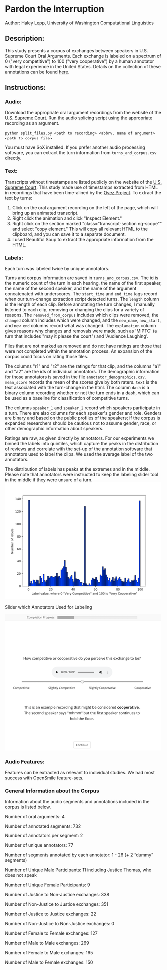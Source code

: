 # Pardon the Interruption

Author: Haley Lepp, University of Washington Computational Linguistics


## Description:
This study presents a corpus of exchanges between speakers in U.S. Supreme Court Oral Arguments. Each exchange is labeled on a spectrum of 0 ("very competitive") to 100 ("very cooperative") by a human annotator with legal experience in the United States. Details on the collection of these annotations can be found [here](https://digital.lib.washington.edu/researchworks/handle/1773/45514). 

## Instructions:

### Audio:
Download the appropriate oral argument recordings from the website of the [U.S. Supreme Court](https://www.supremecourt.gov/oral_arguments/argument_audio/2019).
Run the audio splicing script using the appropriate recording as an argument. 

`python split_files.py <path to recording> <abbrv. name of argument> <path to corpus file>`

You must have SoX installed. If you prefer another audio processing software, you can extract the turn information from `turns_and_corpus.csv` directly.



### Text:
Transcripts without timestamps are listed publicly on the website of the [U.S. Supreme Court](https://www.supremecourt.gov/oral_arguments/argument_transcript/2019).
This study made use of timestamps extracted from HTML in recordings that have been time-alined by the [Oyez Project](https://www.oyez.org/cases/2019). 
To extract the text by turns:
1. Click on the oral argument recording on the left of the page, which will bring up an animated transcript. 
2. Right click the animation and click "Inspect Element." 
3. Right click on the section marked "class="transcript-section ng-scope"" and select "copy element." This will copy all relevant HTML to the clipboard, and you can save it to a separate document. 
4. I used Beautiful Soup to extract the appropriate information from the HTML. 


### Labels:
Each turn was labeled twice by unique annotators. 

Turns and corpus information are saved in `turns_and_corpus.csv`. The id is the numeric count of the turn in each hearing, the name of the first speaker, the name of the second speaker, and the name of the argument concatenated with underscores. The `start_time` and `end_time` tags record when our turn-change extraction script detected turns. The `length` column is the length of each clip. Before annotating the turn changes, I manually listened to each clip, removing or changing the clips for a variety of reasons. The `removed_from_corpus` includes which clips were removed, the `changed` column includes which were changed, and the `new_name`, `new_start`, and `new_end` columns record what was changed. The `explanation` column gives reasons why changes and removals were made, such as 'MIPTC' (a turn that includes "may it please the court") and 'Audience Laughing'.

Files that are not marked as removed and do not have ratings are those that were not completed within the annotation process. An expansion of the corpus could focus on rating those files.

The columns "r1" and "r2" are the ratings for that clip, and the columns "a1" and "a2" are the ids of individual annotators. The demographic information for those annotators is saved in the file `annotator_demographics.csv`.  `mean_score` records the mean of the scores give by both raters. `text` is the text associated with the turn-change in the html. The column `dash` is a binary column recording whether or not the turn ends in a dash, which can be used as a baseline for classification of competitive turns.

The columns `speaker_1` and `speaker_2` record which speakers participate in a turn. There are also columns for each speaker's gender and role. Genders are binary and based on the public profiles of the speakers; if the corpus is expanded researchers should be cautious not to assume gender, race, or other demographic information about speakers. 

Ratings are raw, as given directly by annotators. For our experiments we binned the labels into quintiles, which capture the peaks in the distribution of reviews and correlate with the set-up of the annotation software that annotators used to label the clips. We used the average label of the two annotators.

The distribution of labels has peaks at the extremes and in the middle. Please note that annotators were instructed to keep the labeling slider tool in the middle if they were unsure of a turn.
<img src="img/label_distribution.png" width="500">

Slider which Annotators Used for Labeling

<img src="img/slider.png" width="500">

### Audio Features:
Features can be extracted as relevant to individual studies. We had most success with OpenSmile feature-sets.


### General Information about the Corpus
Information about the audio segments and annotations included in the corpus is listed below.

Number of oral arguments: 4 

Number of annotated segments: 732

Number of annotators per segment: 2

Number of unique annotators: 77

Number of segments annotated by each annotator: 1 - 26 (+ 2 “dummy” segments)

Number of Unique Male Participants: 11 including Justice Thomas, who does not speak

Number of Unique Female Participants: 9

Number of Justice to Non-Justice exchanges: 338

Number of Non-Justice to Justice exchanges: 351

Number of Justice to Justice exchanges: 22

Number of Non-Justice to Non-Justice exchanges: 0

Number of Female to Female exchanges: 127

Number of Male to Male exchanges: 269

Number of Female to Male exchanges: 165

Number of Male to Female exchanges: 150
